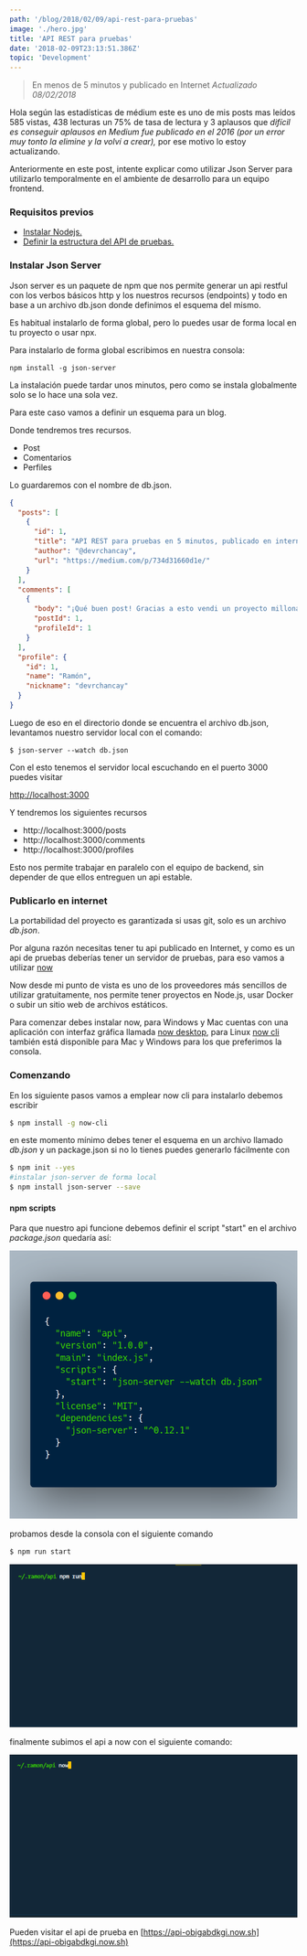 ```yaml
---
path: '/blog/2018/02/09/api-rest-para-pruebas'
image: './hero.jpg'
title: 'API REST para pruebas'
date: '2018-02-09T23:13:51.386Z'
topic: 'Development'
---
```


> En menos de 5 minutos y publicado en Internet
> _Actualizado 08/02/2018_

Hola según las estadísticas de médium este es uno de mis posts mas leídos 585 vistas, 438 lecturas un 75% de tasa de lectura y 3 aplausos que <em>difícil es conseguir aplausos en Medium fue publicado en el 2016 (por un error muy tonto la elimine y la volví a crear), </em>por ese motivo lo estoy actualizando.

Anteriormente en este post, intente explicar como utilizar Json Server para utilizarlo temporalmente en el ambiente de desarrollo para un equipo frontend.

### Requisitos previos

- [Instalar Nodejs.](https://github.com/creationix/nvm)
- [Definir la estructura del API de pruebas.]("https://gist.github.com/devrchancay/c56278c2c5146645fc808ba3cf347d99)

### Instalar Json Server

Json server es un paquete de npm que nos permite generar un api restful con los verbos básicos http y los nuestros recursos (endpoints) y todo en base a un archivo db.json donde definimos el esquema del mismo.

Es habitual instalarlo de forma global, pero lo puedes usar de forma local en tu proyecto o usar npx.

Para instalarlo de forma global escribimos en nuestra consola:

```
npm install -g json-server
```

La instalación puede tardar unos minutos, pero como se instala globalmente solo se lo hace una sola vez.

Para este caso vamos a definir un esquema para un blog.

Donde tendremos tres recursos.

- Post
- Comentarios
- Perfiles

Lo guardaremos con el nombre de db.json.

```json
{
  "posts": [
    {
      "id": 1,
      "title": "API REST para pruebas en 5 minutos, publicado en internet",
      "author": "@devrchancay",
      "url": "https://medium.com/p/734d31660d1e/"
    }
  ],
  "comments": [
    {
      "body": "¡Qué buen post! Gracias a esto vendi un proyecto millonario",
      "postId": 1,
      "profileId": 1
    }
  ],
  "profile": {
    "id": 1,
    "name": "Ramón",
    "nickname": "devrchancay"
  }
}
```

Luego de eso en el directorio donde se encuentra el archivo db.json, levantamos nuestro servidor local con el comando:

```
$ json-server --watch db.json
```

Con el esto tenemos el servidor local escuchando en el puerto 3000 puedes visitar

[http://localhost:3000](http://localhost:3000)

Y tendremos los siguientes recursos

- http://localhost:3000/posts
- http://localhost:3000/comments
- http://localhost:3000/profiles

Esto nos permite trabajar en paralelo con el equipo de backend, sin depender de que ellos entreguen un api estable.

### Publicarlo en internet

La portabilidad del proyecto es garantizada si usas git, solo es un archivo _db.json_.

Por alguna razón necesitas tener tu api publicado en Internet, y como es un api de pruebas deberías tener un servidor de pruebas, para eso vamos a utilizar [now](https://zeit.co/now)

Now desde mi punto de vista es uno de los proveedores más sencillos de utilizar gratuitamente, nos permite tener proyectos en Node.js, usar Docker o subir un sitio web de archivos estáticos.

Para comenzar debes instalar now, para Windows y Mac cuentas con una aplicación con interfaz gráfica llamada [now desktop](https://zeit.co/download), para Linux [now cli](https://zeit.co/download#now-cli) también está disponible para Mac y Windows para los que preferimos la consola.

### Comenzando

En los siguiente pasos vamos a emplear now cli para instalarlo debemos escribir

```bash
$ npm install -g now-cli
```

en este momento mínimo debes tener el esquema en un archivo llamado _db.json_ y un package.json si no lo tienes puedes generarlo fácilmente con

```bash
$ npm init --yes
#instalar json-server de forma local
$ npm install json-server --save
```

#### npm scripts

Para que nuestro api funcione debemos definir el script "start" en el archivo _package.json_ quedaría así:

![Package.json Inicial](./package-inicial.png)

probamos desde la consola con el siguiente comando

```bash
$ npm run start
```

![npm run start](./npm-start.gif)

finalmente subimos el api a now con el siguiente comando:

![npm run deploy](./deploy.gif)

Pueden visitar el api de prueba en [https://api-obigabdkgi.now.sh](https://api-obigabdkgi.now.sh)
